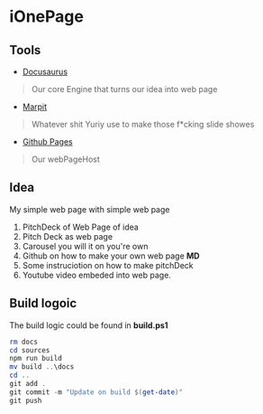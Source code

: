 # iOnePage

## Tools

- [Docusaurus](https://docusaurus.io/docs#fast-track)
> Our core Engine that turns our idea into web page

- [Marpit](https://marpit.marp.app/)
> Whatever shit Yuriy use to make those f*cking slide showes

- [Github Pages]()
> Our webPageHost 


## Idea
My simple web page with simple web page

1. PitchDeck of Web Page of idea
2. Pitch Deck as web page
3. Carousel you will it on you're own
4. Github on how to make your own web page **MD**
5. Some instruciotion on how to make pitchDeck
6. Youtube video embeded into web page.


## Build logoic 

The build logic could be found in **build.ps1**	

```powershell
rm docs
cd sources
npm run build
mv build ..\docs
cd ..
git add .
git commit -m "Update on build $(get-date)"
git push
```
